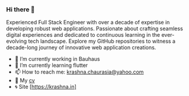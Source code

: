 ### Hi there 👋

Experienced Full Stack Engineer with over a decade of expertise in developing robust web applications. Passionate about crafting seamless digital experiences and dedicated to continuous learning in the ever-evolving tech landscape. Explore my GitHub repositories to witness a decade-long journey of innovative web application creations.

- 🔭 I’m currently working in Bauhaus
- 🌱 I’m currently learning flutter
- 📫 How to reach me: krashna.chaurasia@yahoo.com
- 🔖 My [cv](https://github.com/krashnakant/cv/blob/main/Krashna_cv.png)
- 🌀 Site [https://krashna.in]

<!--
**krashnakant/krashnakant** is a ✨ _special_ ✨ repository because its `README.md` (this file) appears on your GitHub profile.

Here are some ideas to get you started:

- 🔭 I’m currently working on ... 
- 🌱 I’m currently learning ...
- 👯 I’m looking to collaborate on ...
- 🤔 I’m looking for help with ...
- 💬 Ask me about ...
- 📫 How to reach me: ...
- 😄 Pronouns: ...
- ⚡ Fun fact: ...
-->
